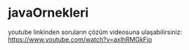 # javaOrnekleri
 youtube linkinden soruların çözüm videosuna ulaşabilirsiniz: 
https://www.youtube.com/watch?v=axIhRMGkFjo

